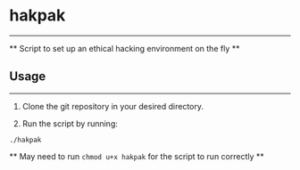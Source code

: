 # hakpak
---

** Script to set up an ethical hacking environment on the fly **

## Usage
---
1. Clone the git repository in your desired directory.

2. Run the script by running:
```
./hakpak
```

** May need to run ``` chmod u+x hakpak ``` for the script to run correctly **

